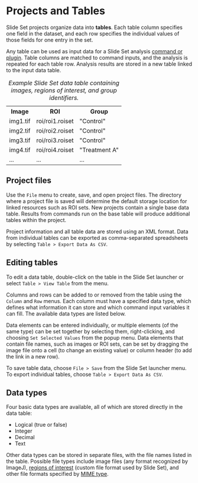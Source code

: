 Projects and Tables
===================

Slide Set projects organize data into **tables**.
Each table column specifies one field in the
dataset, and each row specifies the individual
values of those fields for one entry in the set.

Any table can be used as input data for a Slide
Set analysis [command or plugin](plugins/index.html). Table
columns are matched to command inputs, and the
analysis is repeated for each table row. Analysis
results are stored in a new table linked to the
input data table.

<table>
  <caption><em>Example Slide Set data table containing images, regions of interest, and group identifiers.</em></caption>
  <tr>
    <th>Image</th><th>ROI</th><th>Group</th>
  </tr>
  <tr>
    <td>img1.tif</td><td>roi/roi1.roiset</td><td>"Control"</td>
  </tr>
  <tr>
    <td>img2.tif</td><td>roi/roi2.roiset</td><td>"Control"</td>
  </tr>
  <tr>
    <td>img3.tif</td><td>roi/roi3.roiset</td><td>"Control"</td>
  </tr>
  <tr>
    <td>img4.tif</td><td>roi/roi4.roiset</td><td>"Treatment A"</td>
  </tr>
  <tr>
    <td>...</td><td>...</td><td>...</td>
  </tr>
</table>

Project files
-------------

Use the `File` menu to create, save, and open
project files. The directory where a project
file is saved will determine the default
storage location for linked resources such
as ROI sets. New projects contain a single
base data table. Results from commands run on
the base table will produce additional tables
within the project.

Project information and all table data
are stored using an XML format. Data from individual
tables can be exported as comma-separated
spreadsheets by selecting `Table > Export Data As CSV`.

Editing tables
--------------

To edit a data table, double-click on the table
in the Slide Set launcher or select `Table > View Table`
from the menu.

Columns and rows can be added to or removed from
the table using the `Column` and `Row` menus.
Each column must have a specified data type,
which defines what information it can store and which
command input variables it can fill. The available
data types are listed below.

Data elements can be entered individually, or
multiple elements (of the same type) can be set together
by selecting them, right-clicking, and choosing
`Set Selected Values` from the popup menu.
Data elements that contain file names, such
as images or ROI sets, can be set by dragging the
image file onto a cell (to change an existing value)
or column header (to add the link in a new row).

To save table data, choose `File > Save` from
the Slide Set launcher menu. To export individual
tables, choose `Table > Export Data As CSV`.

Data types
----------

Four basic data types are available, all of which
are stored directly in the data table:

- Logical (true or false)
- Integer
- Decimal
- Text

Other data types can be stored in separate files,
with the file names listed in the table.
Possible file types include image files
(any format recognized by ImageJ), [regions of interest](roi.html)
(custom file format used by Slide Set),
and other file formats specified by
[MIME type](http://en.wikipedia.org/wiki/Internet_media_type).
